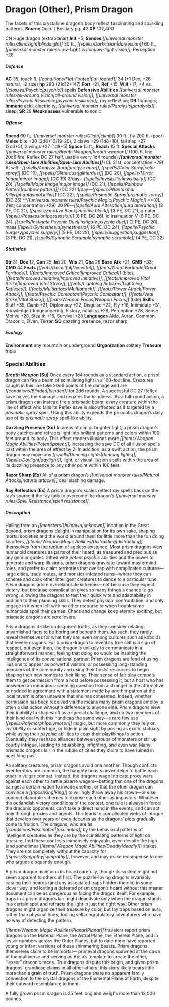 ﻿---
cssclass: [monsters]
title1: Dragon (Other), Prism Dragon
desc_short: The facets of this crystalline dragon's body reflect fascinating and sparkling
  patterns.
title2: Prism Dragon
CR: 17
sources:
- name: Occult Bestiary
  page: 42
  link: http://paizo.com/products/btpy9g21?Pathfinder-Campaign-Setting-Occult-Bestiary
XP: 102400
alignment: CN
size: Huge
type: dragon
subtypes:
- extraplanar
initiative:
  bonus: 5
senses:
  blindsight: 30
  darkvision: 60
  low-light vision: true
AC:
  AC: 35
  touch: 9
  flat_footed: 34
  components:
    dex: 1
    natural: 26
    size: -2
HP:
  HP: 283
  long: 21d12+147
saves:
  fort: 21
  ref: 15
  will: 17
  other: +4 vs. psychic spells
defensive_abilities:
- all-around vision
- psychic resilience
- ray reflection
DR:
- amount: 15
  weakness: magic
immunities:
- acid
- electricity
- paralysis
- sleep
SR: 28
weaknesses:
- vulnerable to sonic
speeds:
  base: 60
  climb: 30
  fly: 200
  fly_maneuverability: poor
attacks:
  melee:
  - - text: bite +30 (2d6+10/19-20)
      entries:
      - - damage: 2d6+10
          crit_range: 19-20
      attack: bite
      bonus:
      - 30
    - text: 2 claws +29 (1d8+10)
      entries:
      - - damage: 1d8+10
      count: 2
      attack: claws
      bonus:
      - 29
    - text: tail slap +27 (2d6+5)
      entries:
      - - damage: 2d6+5
      attack: tail slap
      bonus:
      - 27
    - text: 2 wings +27 (1d8+5)
      entries:
      - - damage: 1d8+5
      count: 2
      attack: wings
      bonus:
      - 27
  special:
  - breath weapon (100-ft. line, 20d6 fire, Reflex DC 27 half, usable every 1d4 rounds)
space: 15
reach: 15
spell_like_abilities:
  entries:
  - superscripts:
    - OA
    name: analyze aura
    source: default
    freq: At will
  - name: color spray
    source: default
    freq: At will
    DC: 19
  - name: glitterdust
    source: default
    freq: At will
    DC: 20
  - name: mirror image
    source: default
    freq: At will
    DC: 19
  - name: invisibility
    source: default
    freq: 3/day
    DC: 20
  - name: major image
    source: default
    freq: 3/day
    DC: 21
  - name: rainbow pattern
    source: default
    freq: 3/day
    DC: 22
  - name: phantasmal killer
    source: default
    freq: 1/day
    DC: 22
  - name: prismatic spray
    source: default
    freq: 1/day
    DC: 25
  sources:
  - name: default
    CL: 21
    concentration: 29
psychic_magic:
  entries:
  - superscripts:
    - OA
    name: aura alteration
    PE: 3
    DC: 21
  - superscripts:
    - OA
    name: emotive block
    PE: 3
    DC: 21
  - superscripts:
    - OA
    name: greater possession
    PE: 8
    DC: 26
  - superscripts:
    - OA
    name: id insinuation V
    PE: 6
    DC: 24
  - superscripts:
    - OA
    name: instigate psychic duel
    PE: 2
    DC: 20
  - superscripts:
    - OA
    name: mass synesthesia
    PE: 6
    DC: 24
  - superscripts:
    - OA
    name: psychic surgery
    PE: 5
    DC: 25
  - name: suggestion
    PE: 3
    DC: 21
  - superscripts:
    - OA
    name: synaptic scramble
    PE: 4
    DC: 22
  sources:
  - name: default
    CL: 21
    concentration: 29
  PE: 20
ability_scores:
  STR: 31
  DEX: 12
  CON: 25
  INT: 20
  WIS: 21
  CHA: 26
BAB: 21
CMB: 33
CMD: 44
feats:
- name: Deceitful
- name: Great Fortitude
- name: Improved Critical (bite)
- name: Improved Initiative
- name: Improved Vital Strike
- name: Lightning Reflexes
- name: Multiattack
- name: Power Attack
- superscripts:
  - OA
  name: Psychic Combatant
- name: Vital Strike
- name: Weapon Focus (bite)
skills:
  Bluff: 35
  Climb: 31
  Diplomacy: 22
  Disguise: 22
  Fly: 16
  Intimidate: 31
  Knowledge (dungeoneering): 28
  Knowledge (history): 28
  Knowledge (nobility): 28
  Perception: 28
  Sense Motive: 28
  Stealth: 16
  Survival: 28
languages:
- Aklo
- Auran
- Common
- Draconic
- Elven
- Terran
special_qualities:
- dazzling presence
- razor sharp
ecology:
  environment: any mountain or underground
  organization: solitary
  treasure_type: triple
special_abilities:
  Breath Weapon (Su): Once every 1d4 rounds as a standard action, a prism dragon can
    fire a beam of scintillating light in a 100-foot line. Creatures caught in this
    line take 20d6 points of fire damage and are blinded for 2d6 rounds. A successful
    DC 27 Reflex save halves the damage and negates the blindness. As a full-round
    action, a prism dragon can instead fire a prismatic beam; every creature within
    the line of effect who fails its Reflex save is also affected as if targeted by
    a prismatic spray spell. Using this ability expends the prismatic dragon's daily
    use of its prismatic spray spell-like ability.
  Dazzling Presence (Su): In areas of dim or brighter light, a prism dragon's body
    catches and refracts light into brilliant patterns and colors within 100 feet
    around its body. This effect renders illusions more potent, increasing the save
    DC of all illusion spells cast within the area of effect by 2. In addition, as
    a swift action, the prism dragon may move any dancing lights, daylight, light,
    or visual illusion spells within the area of its dazzling presence to any other
    point within 100 feet.
  Razor Sharp (Ex): All of a prism dragon's natural attacks deal slashing damage.
  Ray Reflection (Ex): A prism dragon's scales reflect ray spells back on the ray's
    source if the ray fails to overcome the dragon's spell resistance.
desc_long: |-
  Hailing from an unknown location in the Great Beyond, prism dragons delight in manipulation for its own sake, shaping mortal societies and the world around them for little more than the fun doing so offers, distracting themselves from the tedium of ageless existence. Most prism dragons view humanoid creatures as parts of their hoard, as treasured and precious as any gem or goblet. Gifted with potent psychic abilities and the power to generate and warp illusions, prism dragons gravitate toward mastermind roles, and prefer to claim territories that overlap with complicated cultures-large cities, trade routes, and monster-infested ruins-where they can scheme and coax other intelligent creatures to dance to a particular tune. Prism dragons adore overelaborate schemes-not because they expect victory, but because complication gives so many things a chance to go wrong, allowing the dragons to test their quick wits and adaptability in addition to their planning skills. They detest physical confrontation, and only engage in it when left with no other recourse or when troublesome humanoids spoil their games. Chaos and change keep eternity exciting, but prismatic dragons are sore losers.

  Prism dragons dislike undisguised truths, as they consider relating unvarnished facts to be boring and beneath them. As such, they rarely reveal themselves for what they are, even among cultures such as kobolds that revere dragons. For a prism dragon to reveal its true self is a sign of respect, but even then, the dragon is unlikely to communicate in a straightforward manner, feeling that doing so would be insulting the intelligence of its conversational partner. Prism dragons are fond of using illusions to appear as powerful visitors, or possessing long-standing members of the community and using their hosts' resources to begin shaping their new homes to their liking. Their sense of fair play compels them to get permission from a host before possessing it, but a host who has answered an innocuous-seeming question from a stranger in the affirmative or nodded in agreement with a statement made by another patron at the local tavern is often unaware that she has consented. Indeed, whether permission has been received via the means many prism dragons employ is often a distinction without a difference to anyone else. Prism dragons view their inability to shapeshift as a special challenge, and no two members of their kind deal with this handicap the same way-a rare few use polymorph magic, but more commonly they rely on invisibility or subterfuge, or hide in plain sight by posing as exotic statuary while using their psychic abilities to coax their playthings to action. Eventually, they reshape alliances between groups of monsters or stir up courtly intrigue, leading to squabbling, infighting, and even war. Many prismatic dragons lair in the rubble of cities they claim to have ruined in ages long past.

  As solitary creatures, prism dragons avoid one another. Though conflicts over territory are common, the haughty beasts never deign to battle each other in vulgar combat. Instead, the dragons wage intricate proxy wars against each other to settle bizarre wagers-betting that one of the dragons can get a certain nation to invade another, or that the other dragon can convince a king to willingly throw away his crown-or else concoct elaborate schemes to expose each other as impostors. Whatever the outlandish victory conditions of the contest, one rule is always in force: the draconic opponents can't take a direct hand in the events, and can act only through proxies and agents. This leads to complicated webs of intrigue that develop over years or even decades as the dragons' plots gradually come to fruition. The dragons, who are as fascinated by the behavioral patterns of intelligent creatures as they are by the scintillating patterns of light on treasure, find these contests immensely enjoyable, even despite the high (and sometimes deadly) stakes. They are not completely without the capacity for sympathy, however, and may make recompense to one who argues eloquently enough.

  A prism dragon maintains its hoard carefully, though its system might not seem apparent to others at first. The puzzle-loving dragons invariably catalog their hoards (and any associated traps hidden therein) in some clever way, and looting a defeated prism dragon's hoard without this master document can be as dangerous as facing the dragon itself. For example, traps in a prism dragon's lair might deactivate only when the dragon stands in a certain spot and refracts the light in just the right way. Other prism dragons might organize their treasure by color, but lay traps based on aura, rather than physical hues, fooling selfcongratulatory adventurers who have no way of detecting the pattern.

  Planar travelers report prism dragons on the Material Plane, the Astral Plane, the Ethereal Plane, and in lesser numbers across the Outer Planes, but to date none have reported young or infant versions of these shimmering beasts. Prism dragons themselves claim to be immortal- primeval dragons spawned at the dawn of the multiverse and serving as Apsu's template to create the other, “lesser” draconic races. True dragons dispute this origin, and given prism dragons' grandiose claims in all other affairs, this story likely bears little more than a grain of truth. Prism dragons share no apparent family connection to the crystal dragons of the Elemental Plane of Earth, despite their outward resemblance to them.

  A fully grown prism dragon is 25 feet long and weighs more than 13,000 pounds.

---

# Dragon (Other), Prism Dragon
The facets of this crystalline dragon’s body reflect fascinating and sparkling patterns.
**Source** Occult Bestiary pg. 42
**XP** 102,400

CN Huge dragon (extraplanar)
**Init** +5; **Senses** _[[universal monster rules/Blindsight|blindsight]]_ 30 ft., _[[spells/Darkvision|darkvision]]_ 60 ft., _[[universal monster rules/Low-Light Vision|low-light vision]]_; Perception +28

##### Defense

**AC** 35, touch 9, _[[conditions/Flat-Footed|flat-footed]]_ 34 (+1 Dex, +26 natural, –2 size)
**hp** 283 (21d12+147)
**Fort** +21, **Ref** +15, **Will** +17; +4 vs. _[[classes/Psychic|psychic]]_ spells
**Defensive Abilities** _[[universal monster rules/All-Around Vision|all-around vision]]_, _[[universal monster rules/Psychic Resilience|psychic resilience]]_, ray reflection; **DR** 15/magic; **Immune** acid, electricity, _[[universal monster rules/Paralysis|paralysis]]_, sleep; **SR** 28
**Weaknesses** vulnerable to sonic

##### Offense
**Speed** 60 ft., _[[universal monster rules/Climb|climb]]_ 30 ft., fly 200 ft. (poor)
**Melee** bite +30 (2d6+10/19–20), 2 claws +29 (1d8+10), tail slap +27 (2d6+5), 2 wings +27 (1d8+5)
**Space** 15 ft., **Reach** 15 ft.
**Special Attacks** _[[universal monster rules/Breath Weapon|breath weapon]]_ (100-ft. line, 20d6 fire, Reflex DC 27 half, usable every 1d4 rounds)
**_[[universal monster rules/Spell-Like Abilities|Spell-Like Abilities]]_** (CL 21st; concentration +29)
At will—_[[spells/Analyze Aura|analyze aura]]_, _[[spells/Color Spray|color spray]]_ (DC 19), _[[spells/Glitterdust|glitterdust]]_ (DC 20), _[[spells/Mirror Image|mirror image]]_ (DC 19)
3/day—_[[spells/Invisibility|invisibility]]_ (DC 20), _[[spells/Major Image|major image]]_ (DC 21), _[[spells/Rainbow Pattern|rainbow pattern]]_ (DC 22)
1/day—_[[spells/Phantasmal Killer|phantasmal killer]]_ (DC 22), _[[spells/Prismatic Spray|prismatic spray]]_ (DC 25)
**_[[universal monster rules/Psychic Magic|Psychic Magic]]_ **(CL 21st; concentration +29)
20 PE—_[[spells/Aura Alteration|aura alteration]]_ (3 PE, DC 21), _[[spells/Emotive Block|emotive block]]_ (3 PE, DC 21), greater _[[spells/Possession|possession]]_ (8 PE, DC 26), id insinuation V (6 PE, DC 24), _[[spells/Instigate _Psychic_ Duel|instigate _psychic_ duel]]_ (2 PE, DC 20), mass _[[spells/Synesthesia|synesthesia]]_ (6 PE, DC 24), _[[spells/Psychic Surgery|psychic surgery]]_ (5 PE, DC 25), _[[spells/Suggestion|suggestion]]_ (3 PE, DC 21), _[[spells/Synaptic Scramble|synaptic scramble]]_ (4 PE, DC 22)

##### Statistics
**Str** 31, **Dex** 12, **Con** 25, **Int** 20, **Wis** 21, **Cha** 26
**Base Atk** +21; **CMB** +33; **CMD** 44
**Feats** _[[feats/Deceitful|Deceitful]]_, _[[feats/Great Fortitude|Great Fortitude]]_, _[[feats/Improved Critical|Improved Critical]]_ (bite), _[[feats/Improved Initiative|Improved Initiative]]_, _[[feats/Improved Vital Strike|Improved Vital Strike]]_, _[[feats/Lightning Reflexes|Lightning Reflexes]]_, _[[feats/Multiattack|Multiattack]]_, _[[feats/Power Attack|Power Attack]]_, _[[feats/Psychic Combatant|Psychic Combatant]]_, _[[feats/Vital Strike|Vital Strike]]_, _[[feats/Weapon Focus|Weapon Focus]]_ (bite)
**Skills** Bluff +35, _Climb_ +31, Diplomacy +22, Disguise +22, Fly +16, Intimidate +31, Knowledge (dungeoneering, history, nobility) +28, Perception +28, Sense Motive +28, Stealth +16, Survival +28
**Languages** Aklo, Auran, Common, Draconic, Elven, Terran
**SQ** dazzling presence, razor sharp

##### Ecology

**Environment** any mountain or underground
**Organization** solitary
**Treasure** triple

### Special Abilities

**_Breath Weapon_ (Su)** Once every 1d4 rounds as a standard action, a prism dragon can fire a beam of scintillating light in a 100-foot line. Creatures caught in this line take 20d6 points of fire damage and are _[[conditions/Blinded|blinded]]_ for 2d6 rounds. A successful DC 27 Reflex save halves the damage and negates the blindness. As a full-round action, a prism dragon can instead fire a prismatic beam; every creature within the line of effect who fails its Reflex save is also affected as if targeted by a _prismatic spray_ spell. Using this ability expends the prismatic dragon’s daily use of its _prismatic spray_ spell-like ability.

**Dazzling Presence (Su)** In areas of dim or brighter light, a prism dragon’s body catches and refracts light into brilliant patterns and colors within 100 feet around its body. This effect renders illusions more _[[items/Weapon Magic Abilities/Potent|potent]]_, increasing the save DC of all illusion spells cast within the area of effect by 2. In addition, as a swift action, the prism dragon may move any _[[spells/Dancing Lights|dancing lights]]_, _[[spells/Daylight|daylight]]_, light, or visual illusion spells within the area of its dazzling presence to any other point within 100 feet.

**Razor Sharp (Ex)** All of a prism dragon’s _[[universal monster rules/Natural Attacks|natural attacks]]_ deal slashing damage.

**Ray Reflection (Ex)** A prism dragon’s scales reflect ray spells back on the ray’s source if the ray fails to overcome the dragon’s _[[universal monster rules/Spell Resistance|spell resistance]]_.

##### Description

Hailing from an _[[monsters/Unknown|unknown]]_ location in the Great Beyond, prism dragons delight in manipulation for its own sake, shaping mortal societies and the world around them for little more than the fun doing so offers, _[[items/Weapon Magic Abilities/Distracting|distracting]]_ themselves from the tedium of ageless existence. Most prism dragons view humanoid creatures as parts of their hoard, as treasured and precious as any gem or goblet. Gifted with _potent_ _psychic_ abilities and the power to generate and warp illusions, prism dragons gravitate toward mastermind roles, and prefer to claim territories that overlap with complicated cultures—large cities, trade routes, and monster-infested ruins—where they can scheme and coax other intelligent creatures to dance to a particular tune. Prism dragons adore overelaborate schemes—not because they expect victory, but because complication gives so many things a chance to go wrong, allowing the dragons to test their quick wits and adaptability in addition to their planning skills. They detest physical confrontation, and only engage in it when left with no other recourse or when troublesome humanoids spoil their games. Chaos and change keep eternity exciting, but prismatic dragons are sore losers.

Prism dragons dislike undisguised truths, as they consider relating unvarnished facts to be boring and beneath them. As such, they rarely reveal themselves for what they are, even among cultures such as kobolds that revere dragons. For a prism dragon to reveal its true self is a sign of respect, but even then, the dragon is unlikely to communicate in a straightforward manner, feeling that doing so would be insulting the intelligence of its conversational partner. Prism dragons are fond of using illusions to appear as powerful visitors, or possessing long-standing members of the community and using their hosts’ resources to begin shaping their new homes to their liking. Their sense of fair play compels them to get permission from a host before possessing it, but a host who has answered an innocuous-seeming question from a stranger in the affirmative or nodded in agreement with a statement made by another patron at the local tavern is often unaware that she has consented. Indeed, whether permission has been received via the means many prism dragons employ is often a distinction without a difference to anyone else. Prism dragons view their inability to shapeshift as a special challenge, and no two members of their kind deal with this handicap the same way—a rare few use _[[spells/Polymorph|polymorph]]_ magic, but more commonly they rely on _invisibility_ or subterfuge, or hide in plain sight by posing as exotic statuary while using their _psychic_ abilities to coax their playthings to action. Eventually, they reshape alliances between groups of monsters or stir up courtly intrigue, leading to squabbling, infighting, and even war. Many prismatic dragons lair in the rubble of cities they claim to have ruined in ages long past.

As solitary creatures, prism dragons avoid one another. Though conflicts over territory are common, the haughty beasts never deign to battle each other in vulgar combat. Instead, the dragons wage intricate proxy wars against each other to settle bizarre wagers—betting that one of the dragons can get a certain nation to invade another, or that the other dragon can convince a _[[npcs/King|king]]_ to willingly throw away his crown—or else concoct elaborate schemes to expose each other as impostors. Whatever the outlandish victory conditions of the contest, one rule is always in force: the draconic opponents can’t take a direct hand in the events, and can act only through proxies and agents. This leads to complicated webs of intrigue that develop over years or even decades as the dragons’ plots gradually come to fruition. The dragons, who are as _[[conditions/Fascinated|fascinated]]_ by the behavioral patterns of intelligent creatures as they are by the scintillating patterns of light on treasure, find these contests immensely enjoyable, even despite the high (and sometimes _[[items/Weapon Magic Abilities/Deadly|deadly]]_) stakes. They are not completely without the capacity for _[[spells/Sympathy|sympathy]]_, however, and may make recompense to one who argues eloquently enough.

A prism dragon maintains its hoard carefully, though its system might not seem apparent to others at first. The puzzle-loving dragons invariably catalog their hoards (and any associated traps hidden therein) in some clever way, and looting a defeated prism dragon’s hoard without this master document can be as dangerous as facing the dragon itself. For example, traps in a prism dragon’s lair might deactivate only when the dragon stands in a certain spot and refracts the light in just the right way. Other prism dragons might organize their treasure by color, but lay traps based on aura, rather than physical hues, fooling selfcongratulatory adventurers who have no way of detecting the pattern.

_[[items/Weapon Magic Abilities/Planar|Planar]]_ travelers report prism dragons on the Material Plane, the Astral Plane, the Ethereal Plane, and in lesser numbers across the Outer Planes, but to date none have reported young or infant versions of these shimmering beasts. Prism dragons themselves claim to be immortal— primeval dragons spawned at the dawn of the multiverse and serving as Apsu’s template to create the other, “lesser” draconic races. True dragons dispute this origin, and given prism dragons’ grandiose claims in all other affairs, this story likely bears little more than a grain of truth. Prism dragons share no apparent family connection to the crystal dragons of the Elemental Plane of Earth, despite their outward resemblance to them.

A fully grown prism dragon is 25 feet long and weighs more than 13,000 pounds.